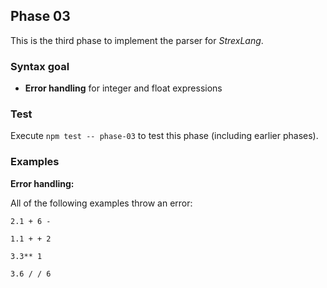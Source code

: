 ## Phase 03

This is the third phase to implement the parser for *StrexLang*.

### Syntax goal

* **Error handling** for integer and float expressions

### Test

Execute `npm test -- phase-03` to test this phase (including earlier phases).

### Examples

**Error handling:**

All of the following examples throw an error:

```strex
2.1 + 6 -
```

```strex
1.1 + + 2
```

```strex
3.3** 1
```

```strex
3.6 / / 6
```
